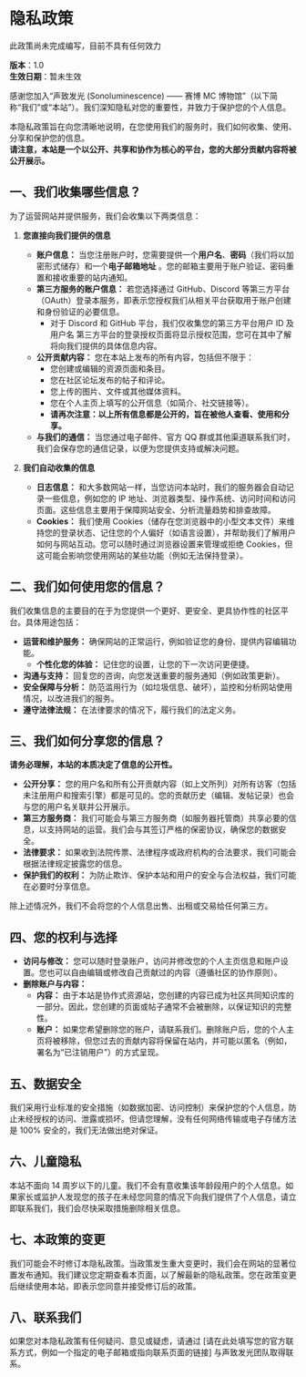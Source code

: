 # 隐私政策

<div role="alert" class="alert alert-warning">
    <Icon name="ic:round-warning-amber" size="24"></Icon>
    <span>此政策尚未完成编写，目前不具有任何效力</span>
</div>

**版本**：1.0\
**生效日期**：暂未生效

感谢您加入“声致发光 (Sonoluminescence) —— 赛博 MC 博物馆”（以下简称“我们”或“本站”）。我们深知隐私对您的重要性，并致力于保护您的个人信息。

本隐私政策旨在向您清晰地说明，在您使用我们的服务时，我们如何收集、使用、分享和保护您的信息。\
**请注意，本站是一个以公开、共享和协作为核心的平台，您的大部分贡献内容将被公开展示。**

## 一、我们收集哪些信息？

为了运营网站并提供服务，我们会收集以下两类信息：

1. **您直接向我们提供的信息**

    - **账户信息：**
      当您注册账户时，您需要提供一个**用户名**、**密码**（我们将以加密形式储存）和一个**电子邮箱地址**
      。您的邮箱主要用于账户验证、密码重置和接收重要的站内通知。
    - **第三方服务的账户信息：**
      若您选择通过 GitHub、Discord 等第三方平台（OAuth）登录本服务，即表示您授权我们从相关平台获取用于账户创建和身份验证的必要信息。
        - 对于 Discord 和 GitHub 平台，我们仅收集您的第三方平台用户 ID 及用户名
          第三方平台的登录授权页面将显示授权范围，您可在其中了解将向我们提供的具体信息内容。
    - **公开贡献内容：**
      您在本站上发布的所有内容，包括但不限于：
        - 您创建或编辑的资源页面和条目。
        - 您在社区论坛发布的帖子和评论。
        - 您上传的图片、文件或其他媒体资料。
        - 您在个人主页上填写的公开信息（如简介、社交链接等）。
        - **请再次注意：以上所有信息都是公开的，旨在被他人查看、使用和分享。**
    - **与我们的通信：**
      当您通过电子邮件、官方 QQ 群或其他渠道联系我们时，我们会保存您的通信记录，以便为您提供支持或解决问题。

2. **我们自动收集的信息**

    - **日志信息：**
      和大多数网站一样，当您访问本站时，我们的服务器会自动记录一些信息，例如您的 IP 地址、浏览器类型、操作系统、访问时间和访问页面。这些信息主要用于保障网站安全、分析流量趋势和排查故障。
    - **Cookies：**
      我们使用 Cookies（储存在您浏览器中的小型文本文件）来维持您的登录状态、记住您的个人偏好（如语言设置），并帮助我们了解用户如何与网站互动。您可以随时通过浏览器设置来管理或拒绝
      Cookies，但这可能会影响您使用网站的某些功能（例如无法保持登录）。

## 二、我们如何使用您的信息？

我们收集信息的主要目的在于为您提供一个更好、更安全、更具协作性的社区平台。具体用途包括：

-   **运营和维护服务：**
    确保网站的正常运行，例如验证您的身份、提供内容编辑功能。
    -   **个性化您的体验：**
        记住您的设置，让您的下一次访问更便捷。
-   **沟通与支持：**
    回复您的咨询，向您发送重要的服务通知（例如政策更新）。
-   **安全保障与分析：**
    防范滥用行为（如垃圾信息、破坏），监控和分析网站使用情况，以改进我们的服务。
-   **遵守法律法规：**
    在法律要求的情况下，履行我们的法定义务。

## 三、我们如何分享您的信息？

**请务必理解，本站的本质决定了信息的公开性。**

-   **公开分享：**
    您的用户名和所有公开贡献内容（如上文所列）对所有访客（包括未注册用户和搜索引擎）都是可见的。您的贡献历史（编辑、发帖记录）也会与您的用户名关联并公开展示。
-   **第三方服务商：**
    我们可能会与第三方服务商（如服务器托管商）共享必要的信息，以支持网站的运营。我们会与其签订严格的保密协议，确保您的数据安全。
-   **法律要求：**
    如果收到法院传票、法律程序或政府机构的合法要求，我们可能会根据法律规定披露您的信息。
-   **保护我们的权利：**
    为防止欺诈、保护本站和用户的安全与合法权益，我们可能在必要时分享信息。

除上述情况外，我们不会将您的个人信息出售、出租或交易给任何第三方。

## 四、您的权利与选择

-   **访问与修改：** 您可以随时登录账户，访问并修改您的个人主页信息和账户设置。您也可以自由编辑或修改自己贡献过的内容（遵循社区的协作原则）。
-   **删除账户与内容：**
    -   **内容：**
        由于本站是协作式资源站，您创建的内容已成为社区共同知识库的一部分。因此，您创建的页面或帖子通常不会被删除，以保证知识的完整性。
    -   **账户：**
        如果您希望删除您的账户，请联系我们。删除账户后，您的个人主页将被移除，但您过去的贡献内容将保留在站内，并可能以匿名（例如，署名为“已注销用户”）的方式呈现。

## 五、数据安全

我们采用行业标准的安全措施（如数据加密、访问控制）来保护您的个人信息，防止未经授权的访问、泄露或损坏。但请您理解，没有任何网络传输或电子存储方法是
100% 安全的，我们无法做出绝对保证。

## 六、儿童隐私

本站不面向 14 周岁以下的儿童。我们不会有意收集该年龄段用户的个人信息。如果家长或监护人发现您的孩子在未经您同意的情况下向我们提供了个人信息，请立即联系我们，我们会尽快采取措施删除相关信息。

## 七、本政策的变更

我们可能会不时修订本隐私政策。当政策发生重大变更时，我们会在网站的显著位置发布通知。我们建议您定期查看本页面，以了解最新的隐私政策。您在政策变更后继续使用本站，即表示您同意并接受修订后的政策。

## 八、联系我们

如果您对本隐私政策有任何疑问、意见或疑虑，请通过
\[请在此处填写您的官方联系方式，例如一个指定的电子邮箱或指向联系页面的链接]
与声致发光团队取得联系。
